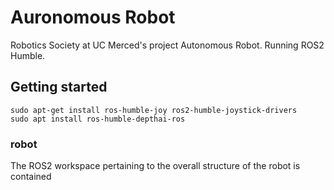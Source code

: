 # Auronomous Robot
Robotics Society at UC Merced's project Autonomous Robot. Running ROS2 Humble. 

## Getting started
```
sudo apt-get install ros-humble-joy ros2-humble-joystick-drivers
sudo apt install ros-humble-depthai-ros
```

### robot
The ROS2 workspace pertaining to the overall structure of the robot is contained
